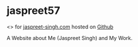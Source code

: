 # jaspreet57
<> for [jaspreet-singh.com](http://jaspreet-singh.com) hosted on [Github](https://github.com)

A Website about Me (Jaspreet Singh) and My Work.

